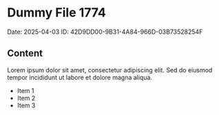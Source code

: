 # Dummy File 1774

Date: 2025-04-03
ID: 42D9DD00-9B31-4A84-966D-03B73528254F

## Content

Lorem ipsum dolor sit amet, consectetur adipiscing elit.
Sed do eiusmod tempor incididunt ut labore et dolore magna aliqua.

* Item 1
* Item 2
* Item 3

